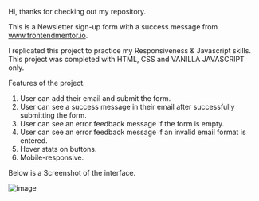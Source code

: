 Hi, thanks for checking out my repository.

This is a Newsletter sign-up form with a success message from www.frontendmentor.io.

I replicated this project to practice my Responsiveness & Javascript skills. This project was completed with HTML, CSS and VANILLA JAVASCRIPT only.

Features of the project.

1. User can add their email and submit the form.
2. User can see a success message in their email after successfully submitting the form.
3. User can see an error feedback message if the form is empty.
4. User can see an error feedback message if an invalid email format is entered.
5. Hover stats on buttons.
6. Mobile-responsive.


Below is a Screenshot of the interface.

![image](https://github.com/Aysha-py/NewsletterSignup/assets/64032658/aeec9acb-9019-4db6-aa41-446f3d63232b)
